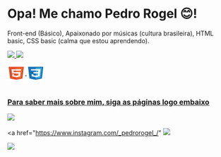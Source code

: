 <h1>Opa! Me chamo Pedro Rogel 😊!</h1>
<p>Front-end (Básico), Apaixonado por músicas (cultura brasileira), HTML basic, CSS basic (calma que estou aprendendo).</p>

<div>
   <a href="https://github.com/pedro-rogel">
   <img height="180em" src="https://github-readme-stats.vercel.app/api?username=pedro-rogel&show_icons=true&theme=tokyonight&include_all_commits=true&count_private=true"/>
   <img height="180em" src="https://github-readme-stats.vercel.app/api/top-langs/?username=pedro-rogel&layout=compact&langs_count=6&theme=tokyonight"/>

</div>
<div style="display: inline_block"><br>
  <img align="center" alt="HTML" height="30" width="40" src="https://raw.githubusercontent.com/devicons/devicon/master/icons/html5/html5-original.svg">
  <img align="center" alt="CSS" height="30" width="40" src="https://raw.githubusercontent.com/devicons/devicon/master/icons/css3/css3-original.svg">
</div>
 
 <br>
 
  ### Para saber mais sobre mim, siga as páginas logo embaixo
 
<div> 
  <!--youtube aqui em baixo-->
   <a href="https://www.youtube.com/@PedroRogel./about"><img target="_blank"  src="https://img.shields.io/badge/YouTube-FF0000?style=for-the-badge&logo=youtube&logoColor=white"></a>
 
  <!--instagram aqui em baixo-->
  <a href="https://www.instagram.com/_pedrorogel_/" <img target="_blank" src="https://img.shields.io/badge/-Instagram-%23E4405F?style=for-the-badge&logo=instagram&logoColor=white"></a>
 

  <!--linkedin aqui em baixo-->
  <a  href="linkedin.com/in/pedro-henrique-395b67272"><img target="_blank"  src="https://img.shields.io/badge/-LinkedIn-%230077B5?style=for-the-badge&logo=linkedin&logoColor=white"></a> 
 
 

</div>
